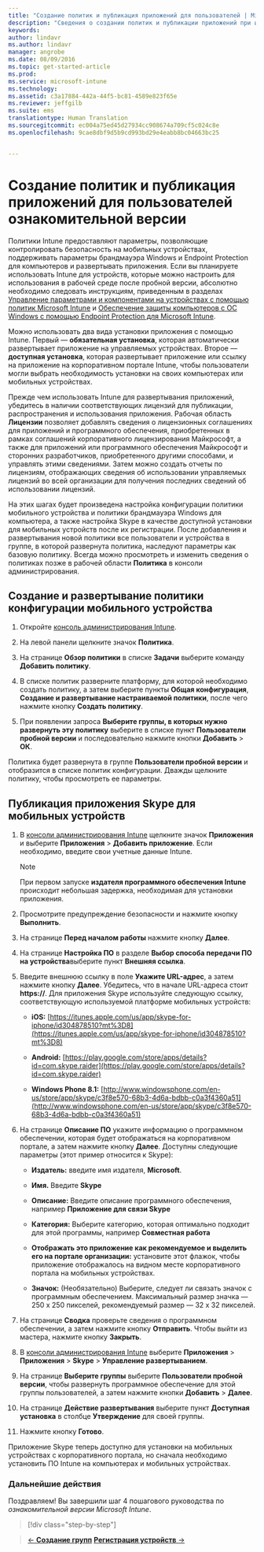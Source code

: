 ```yaml
---
title: "Создание политик и публикация приложений для пользователей | Microsoft Intune"
description: "Сведения о создании политик и публикации приложений при использовании бесплатной 30-дневной ознакомительной версии Intune"
keywords: 
author: lindavr
ms.author: lindavr
manager: angrobe
ms.date: 08/09/2016
ms.topic: get-started-article
ms.prod: 
ms.service: microsoft-intune
ms.technology: 
ms.assetid: c3a17884-442a-44f5-bc81-4589e823f65e
ms.reviewer: jeffgilb
ms.suite: ems
translationtype: Human Translation
ms.sourcegitcommit: ec004a75ed45d27934cc908674a709cf5c024c8e
ms.openlocfilehash: 9cae8dbf9d5b9cd993bd29e4eabb8bc04663bc25


---
```



# <a name="create-policies-and-publish-an-app-to-evaluation-users"></a>Создание политик и публикация приложений для пользователей ознакомительной версии
Политики Intune предоставляют параметры, позволяющие контролировать безопасность на мобильных устройствах, поддерживать параметры брандмауэра Windows и Endpoint Protection для компьютеров и развертывать приложения. Если вы планируете использовать Intune для устройств, которые можно настроить для использования в рабочей среде после пробной версии, абсолютно необходимо следовать инструкциям, приведенным в разделах [Управление параметрами и компонентами на устройствах с помощью политик Microsoft Intune](/intune/deploy-use/manage-settings-and-features-on-your-devices-with-microsoft-intune-policies) и [Обеспечение защиты компьютеров с ОС Windows с помощью Endpoint Protection для Microsoft Intune](/intune/deploy-use/help-secure-windows-pcs-with-endpoint-protection-for-microsoft-intune).

Можно использовать два вида установки приложения с помощью Intune. Первый — **обязательная установка**, которая автоматически развертывает приложение на управляемых устройствах. Второе — **доступная установка**, которая развертывает приложение или ссылку на приложение на корпоративном портале Intune, чтобы пользователи могли выбрать необходимость установки на своих компьютерах или мобильных устройствах.

Прежде чем использовать Intune для развертывания приложений, убедитесь в наличии соответствующих лицензий для публикации, распространения и использования приложения. Рабочая область **Лицензии** позволяет добавлять сведения о лицензионных соглашениях для приложений и программного обеспечения, приобретенных в рамках соглашений корпоративного лицензирования Майкрософт, а также для приложений или программного обеспечения Майкрософт и сторонних разработчиков, приобретенного другими способами, и управлять этими сведениями. Затем можно создать отчеты по лицензиям, отображающих сведения об использовании управляемых лицензий во всей организации для получения последних сведений об использовании лицензий.

На этих шагах будет произведена настройка конфигурации политики мобильного устройства и политики брандмауэра Windows для компьютера, а также настройка Skype в качестве доступной установки для мобильных устройств после их регистрации. После добавления и развертывания новой политики все пользователи и устройства в группе, в которой развернута политика, наследуют параметры как базовую политику. Всегда можно просмотреть и изменить сведения о политиках позже в рабочей области **Политика** в консоли администрирования.

## <a name="create-and-deploy-a-mobile-device-configuration-policy"></a>Создание и развертывание политики конфигурации мобильного устройства

1.  Откройте [консоль администрирования Intune](https://manage.microsoft.com/).

2.  На левой панели щелкните значок **Политика**.

3.  На странице **Обзор политики** в списке **Задачи** выберите команду **Добавить политику**.

4.  В списке политик разверните платформу, для которой необходимо создать политику, а затем выберите пункты **Общая конфигурация**, **Создание и развертывание настраиваемой политики**, после чего нажмите кнопку **Создать политику**.

5.  При появлении запроса **Выберите группы, в которых нужно развернуть эту политику** выберите в списке пункт **Пользователи пробной версии** и последовательно нажмите кнопки **Добавить** &gt; **ОК**.

Политика будет развернута в группе **Пользователи пробной версии** и отобразится в списке политик конфигурации. Дважды щелкните политику, чтобы просмотреть ее параметры.

## <a name="publish-the-skype-app-for-mobile-devices"></a>Публикация приложения Skype для мобильных устройств

1.  В [консоли администрирования Intune](https://manage.microsoft.com/) щелкните значок **Приложения** и выберите **Приложения** &gt; **Добавить приложение**. Если необходимо, введите свои учетные данные Intune.

    > [!NOTE]
    > При первом запуске **издателя программного обеспечения Intune** происходит небольшая задержка, необходимая для установки приложения.

2.  Просмотрите предупреждение безопасности и нажмите кнопку **Выполнить**.

3.  На странице **Перед началом работы** нажмите кнопку **Далее**.

4.  На странице **Настройка ПО** в разделе **Выбор способа передачи ПО на устройства**выберите пункт **Внешняя ссылка**.

5.  Введите внешнюю ссылку в поле **Укажите URL-адрес**, а затем нажмите кнопку **Далее**. Убедитесь, что в начале URL-адреса стоит **https://**. Для приложения Skype используйте следующую ссылку, соответствующую используемой платформе мобильных устройств:

    -   **iOS:** [https://itunes.apple.com/us/app/skype-for-iphone/id304878510?mt%3D8](https://itunes.apple.com/us/app/skype-for-iphone/id304878510?mt%3D8)

    -   **Android:** [https://play.google.com/store/apps/details?id=com.skype.raider](https://play.google.com/store/apps/details?id=com.skype.raider)

    -   **Windows Phone 8.1:** [http://www.windowsphone.com/en-us/store/app/skype/c3f8e570-68b3-4d6a-bdbb-c0a3f4360a51](http://www.windowsphone.com/en-us/store/app/skype/c3f8e570-68b3-4d6a-bdbb-c0a3f4360a51)

6.  На странице **Описание ПО** укажите информацию о программном обеспечении, которая будет отображаться на корпоративном портале, а затем нажмите кнопку **Далее**. Доступны следующие параметры (этот пример относится к Skype):

    -   **Издатель:** введите имя издателя, **Microsoft**.

    -   **Имя.** Введите **Skype**

    -   **Описание:** Введите описание программного обеспечения, например **Приложение для связи Skype**

    -   **Категория:** Выберите категорию, которая оптимально подходит для этой программы, например **Совместная работа**

    -   **Отображать это приложение как рекомендуемое и выделить его на портале организации:** установите этот флажок, чтобы приложение отображалось на видном месте корпоративного портала на мобильных устройствах.

    -   **Значок:**  (Необязательно) Выберите, следует ли связать значок с программным обеспечением. Максимальный размер значка — 250 x 250 пикселей, рекомендуемый размер — 32 x 32 пикселей.

7.  На странице **Сводка** проверьте сведения о программном обеспечении, а затем нажмите кнопку **Отправить**. Чтобы выйти из мастера, нажмите кнопку **Закрыть**.

8.  В [консоли администрирования Intune](https://manage.microsoft.com/) выберите **Приложения** &gt; **Приложения** &gt; **Skype** &gt; **Управление развертыванием**.

9. На странице **Выберите группы** выберите **Пользователи пробной версии**, чтобы развернуть программное обеспечение для этой группы пользователей, а затем нажмите кнопки **Добавить** &gt; **Далее**.

10. На странице **Действие развертывания** выберите пункт **Доступная установка** в столбце **Утверждение** для своей группы.

11. Нажмите кнопку **Готово**.

Приложение Skype теперь доступно для установки на мобильных устройствах с корпоративного портала, но сначала необходимо установить ПО Intune на компьютерах и мобильных устройствах.

### <a name="next-steps"></a>Дальнейшие действия
Поздравляем! Вы завершили шаг 4 пошагового руководства по *ознакомительной версии Microsoft Intune*.

>[!div class="step-by-step"]

>[&larr; **Создание групп**](.\get-started-with-a-30-day-trial-of-microsoft-intune-step-3.md) [**Регистрация устройств** &rarr;](.\get-started-with-a-30-day-trial-of-microsoft-intune-step-5.md)  



<!--HONumber=Nov16_HO1-->



